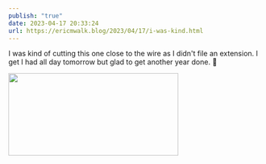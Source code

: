 ```yaml
---
publish: "true"
date: 2023-04-17 20:33:24
url: https://ericmwalk.blog/2023/04/17/i-was-kind.html
---
```


I was kind of cutting this one close to the wire as I didn't file an extension. I get I had all day tomorrow but glad to get another year done. 💸


<img src="uploads/2023/f423e297ec.png" width="337" height="164" alt="">